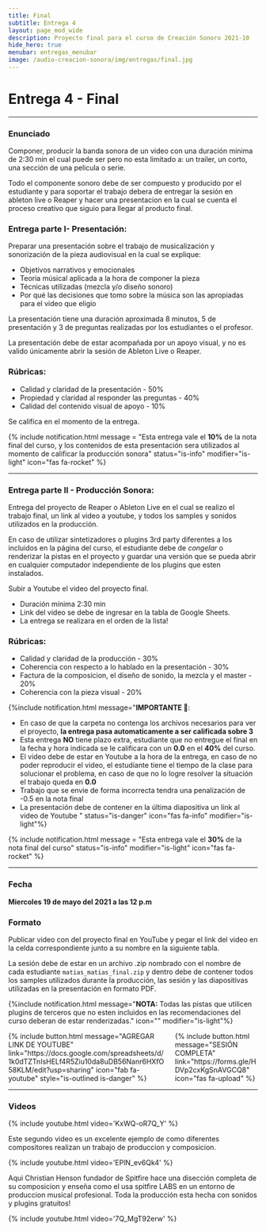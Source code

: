```yaml
---
title: Final
subtitle: Entrega 4
layout: page_mod_wide
description: Proyecto final para el curso de Creación Sonoro 2021-10
hide_hero: true
menubar: entregas_menubar
image: /audio-creacion-sonora/img/entregas/final.jpg
---
```


# Entrega 4 - Final

---

### Enunciado

Componer, producir la banda sonora de un video con una duración minima de 2:30 min el cual puede ser pero no esta limitado a: un trailer, un corto, una sección de una pelicula o serie.

Todo el componente sonoro debe de ser compuesto y producido por el estudiante y para soportar el trabajo debera de entregar la sesión en ableton live o Reaper y hacer una presentacion en la cual se cuenta el proceso creativo que siguio para llegar al producto final.

### Entrega parte I- Presentación:

Preparar una presentación sobre el trabajo de musicalización y sonorización de la pieza audiovisual en la cual se explique:

- Objetivos narrativos y emocionales
- Teoria músical aplicada a la hora de componer la pieza
- Técnicas utilizadas (mezcla y/o diseño sonoro)
- Por qué las decisiones que tomo sobre la música son las apropiadas para el video que eligio

La presentación tiene una duración aproximada 8 minutos, 5 de presentación y 3 de preguntas realizadas por los estudiantes o el profesor.

La presentación debe de estar acompañada por un apoyo visual, y no es valido únicamente abrir la sesión de Ableton Live o Reaper.

### Rúbricas:

- Calidad y claridad de la presentación - 50%
- Propiedad y claridad al responder las preguntas - 40%
- Calidad del contenido visual de apoyo - 10%

Se califica en el momento de la entrega.

{% include notification.html
message = "Esta entrega vale el **10%** de la nota final del curso, y los contenidos de esta presentación sera utilizados al momento de calificar la producción sonora"
status="is-info"
modifier="is-light"
icon="fas fa-rocket"
%}

---

### Entrega parte II - Producción Sonora:

Entrega del proyecto de Reaper o Ableton Live en el cual se realizo el trabajo final, un link al video a youtube, y todos los samples y sonidos utilizados en la producción.

En caso de utilizar sintetizadores o plugins 3rd party diferentes a los incluidos en la página del curso, el estudiante debe de _congelar_ o renderizar la pistas en el proyecto y guardar una versión que se pueda abrir en cualquier computador independiente de los plugins que esten instalados.

Subir a Youtube el video del proyecto final.

- Duración mínima 2:30 min
- Link del video se debe de ingresar en la tabla de Google Sheets.
- La entrega se realizara en el orden de la lista!

### Rúbricas:

- Calidad y claridad de la producción - 30%
- Coherencia con respecto a lo hablado en la presentación - 30%
- Factura de la composicion, el diseño de sonido, la mezcla y el master - 20%
- Coherencia con la pieza visual - 20%

{%include notification.html
message="**IMPORTANTE 🚨**:

- En caso de que la carpeta no contenga los archivos necesarios para ver el proyecto, **la entrega pasa automaticamente a ser calificada sobre 3**
- Esta entrega **NO** tiene plazo extra, estudiante que no entregue el final en la fecha y hora indicada se le calificara con un **0.0** en el **40%** del curso.
- El video debe de estar en Youtube a la hora de la entrega, en caso de no poder reproducir el video, el estudiante tiene el tiempo de la clase para solucionar el problema, en caso de que no lo logre resolver la situación el trabajo queda en **0.0**
- Trabajo que se envie de forma incorrecta tendra una penalización de -0.5 en la nota final
- La presentación debe de contener en la última diapositiva un link al video de Youtube
  "
  status="is-danger"
  icon="fas fa-info"
  modifier="is-light"%}

{% include notification.html
message = "Esta entrega vale el **30%** de la nota final del curso"
status="is-info"
modifier="is-light"
icon="fas fa-rocket"
%}

---

### Fecha

**Miercoles 19 de mayo del 2021 a las 12 p.m**

### Formato

Publicar video con del proyecto final en YouTube y pegar el link
del video en la celda correspondiente junto a su nombre en la
siguiente tabla.

La sesión debe de estar en un archivo .zip nombrado con el nombre de cada estudiante `matias_matias_final.zip` y dentro debe de contener todos los samples utilizados durante la producción, las sesión y las diapositivas utilizadas en la presentación en formato PDF.

{%include notification.html
message="**NOTA:** Todas las pistas que utilicen plugins de terceros que no esten incluidos en las recomendaciones del curso deberan de estar renderizadas."
icon=""
modifier="is-light"%}

<div class="columns">
<div class="column">
{% include button.html
message="AGREGAR LINK DE YOUTUBE"
link="https://docs.google.com/spreadsheets/d/1k0dTZTnIsHELf4R5Ziu10da8uDB56Nanr6HXfO58KLM/edit?usp=sharing"
icon="fab fa-youtube"
style="is-outlined is-danger"
%}
</div>
<div class="column">
{% include button.html
message="SESIÓN COMPLETA"
link="https://forms.gle/HDVp2cxKgSnAVGCQ8"
icon="fas fa-upload"
%}
</div>
</div>

---

### Videos

{% include youtube.html video='KxWQ-oR7Q_Y' %}

Este segundo video es un excelente ejemplo de como diferentes compositores realizan un trabajo de produccion y composicion.

{% include youtube.html video='EPlN_ev6Qk4' %}

Aqui Christian Henson fundador de Spitfire hace una disección completa de su composicion y enseña como el usa spitfire LABS en un entorno de produccion musical profesional. Toda la producción esta hecha con sonidos y plugins gratuitos!

{% include youtube.html video='7Q_MgT92erw' %}
